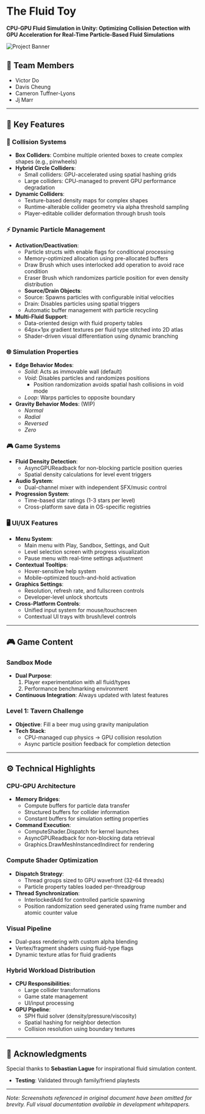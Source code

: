 # The Fluid Toy
**CPU-GPU Fluid Simulation in Unity: Optimizing Collision Detection with GPU Acceleration for Real-Time Particle-Based Fluid Simulations**  

![Project Banner](https://github.com/user-attachments/assets/516de58e-c79b-4065-b4ed-0b03a61b7f06)  

## 👥 Team Members
- Victor Do  
- Davis Cheung  
- Cameron Tuffner-Lyons  
- Jj Marr  

---

## 🚀 Key Features  

### 🧊 Collision Systems  
- **Box Colliders**: Combine multiple oriented boxes to create complex shapes (e.g., pinwheels)  
- **Hybrid Circle Colliders**:  
  - Small colliders: GPU-accelerated using spatial hashing grids  
  - Large colliders: CPU-managed to prevent GPU performance degradation  
- **Dynamic Colliders**:  
  - Texture-based density maps for complex shapes  
  - Runtime-alterable collider geometry via alpha threshold sampling  
  - Player-editable collider deformation through brush tools  

### ⚡ Dynamic Particle Management  
- **Activation/Deactivation**:  
  - Particle structs with enable flags for conditional processing  
  - Memory-optimized allocation using pre-allocated buffers
  - Draw Brush which uses interlocked add operation to avoid race condition
  - Eraser Brush which randomizes particle position for even density distribution
  - **Source/Drain Objects**:  
  - Source: Spawns particles with configurable initial velocities  
  - Drain: Disables particles using spatial triggers  
  - Automatic buffer management with particle recycling
- **Multi-Fluid Support**:  
  - Data-oriented design with fluid property tables  
  - 64px×1px gradient textures per fluid type stitched into 2D atlas  
  - Shader-driven visual differentiation using dynamic branching  

### 🌐 Simulation Properties  
- **Edge Behavior Modes**:  
  - *Solid*: Acts as immovable wall (default)  
  - *Void*: Disables particles and randomizes positions
    - Position randomization avoids spatial hash collisions in void mode  
  - *Loop*: Warps particles to opposite boundary  
- **Gravity Behavior Modes**: (WIP)
  - *Normal*
  - *Radial*
  - *Reversed*
  - *Zero*

### 🎮 Game Systems  
- **Fluid Density Detection**:  
  - AsyncGPUReadback for non-blocking particle position queries  
  - Spatial density calculations for level event triggers  
- **Audio System**:  
  - Dual-channel mixer with independent SFX/music control  
- **Progression System**:  
  - Time-based star ratings (1-3 stars per level)  
  - Cross-platform save data in OS-specific registries  

### 🖥️ UI/UX Features  
- **Menu System**:  
  - Main menu with Play, Sandbox, Settings, and Quit  
  - Level selection screen with progress visualization  
  - Pause menu with real-time settings adjustment  
- **Contextual Tooltips**:  
  - Hover-sensitive help system  
  - Mobile-optimized touch-and-hold activation  
- **Graphics Settings**:  
  - Resolution, refresh rate, and fullscreen controls  
  - Developer-level unlock shortcuts  
- **Cross-Platform Controls**:  
  - Unified input system for mouse/touchscreen  
  - Contextual UI trays with brush/level controls  

---

## 🎮 Game Content  

### Sandbox Mode  
- **Dual Purpose**:  
  1. Player experimentation with all fluid/types  
  2. Performance benchmarking environment  
- **Continuous Integration**: Always updated with latest features
  
### Level 1: Tavern Challenge  
- **Objective**: Fill a beer mug using gravity manipulation  
- **Tech Stack**:  
  - CPU-managed cup physics → GPU collision resolution  
  - Async particle position feedback for completion detection  

---

## ⚙️ Technical Highlights  

### CPU-GPU Architecture  
- **Memory Bridges**:  
  - Compute buffers for particle data transfer  
  - Structured buffers for collider information  
  - Constant buffers for simulation setting properties  
- **Command Execution**:  
  - ComputeShader.Dispatch for kernel launches  
  - AsyncGPUReadback for non-blocking data retrieval  
  - Graphics.DrawMeshInstancedIndirect for rendering  

### Compute Shader Optimization  
- **Dispatch Strategy**:  
  - Thread groups sized to GPU wavefront (32-64 threads)  
  - Particle property tables loaded per-threadgroup  
- **Thread Synchronization**:  
  - InterlockedAdd for controlled particle spawning  
  - Position randomization seed generated using frame number and atomic counter value  
    
### Visual Pipeline  
- Dual-pass rendering with custom alpha blending  
- Vertex/fragment shaders using fluid-type flags  
- Dynamic texture atlas for fluid gradients  

### Hybrid Workload Distribution  
- **CPU Responsibilities**:  
  - Large collider transformations  
  - Game state management  
  - UI/input processing  
- **GPU Pipeline**:  
  - SPH fluid solver (density/pressure/viscosity)  
  - Spatial hashing for neighbor detection  
  - Collision resolution using boundary textures  

---

## 🙏 Acknowledgments  
Special thanks to **Sebastian Lague** for inspirational fluid simulation content.
- **Testing**: Validated through family/friend playtests  
---

*Note: Screenshots referenced in original document have been omitted for brevity. Full visual documentation available in development whitepapers.*
